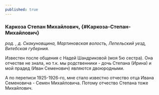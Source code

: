 ```yaml
---
published: true
---
```


### Каркоза Степан Михайлович,  {#Каркоза-Степан-Михайлович}

_род. , д. Скакуновщина, Мартиновская волость, Лепельский уезд, Витебская губерния._



Известен после общения с Надей Шандриковой (моя 5ю сестра). Она отчестве не знала, но т.к. мы родственники - дочь Степана (Ирина) и мой прадед (Иван Семенович) являются двоюродными.

А по переписи 1925-1926-го, мне стало известно отчество отца Ивана Семеновича - Семен Михайловича. Потому отчество Степана тоже Михайлович.
        
        
